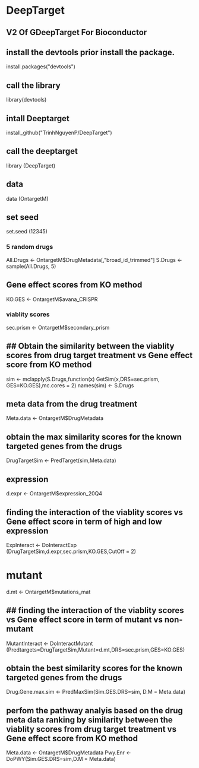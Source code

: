 # DeepTarget
## V2 Of GDeepTarget For Bioconductor
## install the devtools prior install the package.
install.packages("devtools")
## call the library
library(devtools)
## intall Deeptarget
install_github("TrinhNguyenP/DeepTarget")
## call the deeptarget
library (DeepTarget)
## data 
data (OntargetM)
## set seed
set.seed (12345)
### 5 random drugs
All.Drugs <- OntargetM$DrugMetadata[,"broad_id_trimmed"]
S.Drugs <- sample(All.Drugs, 5)

## Gene effect scores from KO method
KO.GES <- OntargetM$avana_CRISPR
### viablity scores 
sec.prism <- OntargetM$secondary_prism
## ## Obtain the similarity between the viablity scores from drug target treatment vs Gene effect score from KO method
sim <- mclapply(S.Drugs,function(x) GetSim(x,DRS=sec.prism, GES=KO.GES),mc.cores = 2)
names(sim) <- S.Drugs
## meta data from the drug treatment
Meta.data <- OntargetM$DrugMetadata
## obtain the max similarity scores for the known targeted genes from the drugs
DrugTargetSim <- PredTarget(sim,Meta.data)
## expression
d.expr <- OntargetM$expression_20Q4
## finding the interaction of the viablity scores vs Gene effect score in term of high and low expression
ExpInteract <- DoInteractExp (DrugTargetSim,d.expr,sec.prism,KO.GES,CutOff = 2)
# mutant 
d.mt <- OntargetM$mutations_mat
## ## finding the interaction of the viablity scores vs Gene effect score in term of mutant vs non-mutant
MutantInteract <- DoInteractMutant (Predtargets=DrugTargetSim,Mutant=d.mt,DRS=sec.prism,GES=KO.GES)
## obtain the best similarity scores for the known targeted genes from the drugs
Drug.Gene.max.sim <- PredMaxSim(Sim.GES.DRS=sim, D.M = Meta.data)
## perfom the pathway analyis based on the drug meta data ranking by similarity between the viablity scores from drug target treatment vs Gene effect score from KO method 
Meta.data <- OntargetM$DrugMetadata
Pwy.Enr <- DoPWY(Sim.GES.DRS=sim,D.M = Meta.data)

